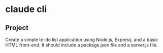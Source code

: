 # claude cli

## Project
Create a simple to-do list application using Node.js, Express, and a basic HTML front-end. It should include a package.json file and a server.js file.
